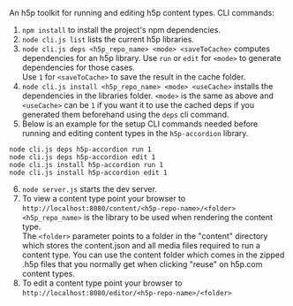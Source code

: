 An h5p toolkit for running and editing h5p content types.
CLI commands:
1. `npm install` to install the project's npm dependencies.
2. `node cli.js list` lists the current h5p libraries.
3. `node cli.js deps <h5p_repo_name> <mode> <saveToCache>` computes dependencies for an h5p library.
Use `run` or `edit` for `<mode>` to generate dependencies for those cases.  
Use `1` for `<saveToCache>` to save the result in the cache folder.
4. `node cli.js install <h5p_repo_name> <mode> <useCache>` installs the dependencies in the libraries folder.
`<mode>` is the same as above and `<useCache>` can be `1` if you want it to use the cached deps if you generated them beforehand using the `deps` cli command.
5. Below is an example for the setup CLI commands needed before running and editing content types in the `h5p-accordion` library.
```
node cli.js deps h5p-accordion run 1
node cli.js deps h5p-accordion edit 1
node cli.js install h5p-accordion run 1
node cli.js install h5p-accordion edit 1
```
6. `node server.js` starts the dev server.
7. To view a content type point your browser to  
`http://localhost:8080/content/<h5p-repo-name>/<folder>`  
`<h5p_repo_name>` is the library to be used when rendering the content type.  
The `<folder>` parameter points to a folder in the "content" directory which stores the content.json and all media files required to run a content type. You can use the content folder which comes in the zipped .h5p files that you normally get when clicking "reuse" on h5p.com content types.
8. To edit a content type point your browser to
`http://localhost:8080/editor/<h5p-repo-name>/<folder>`
